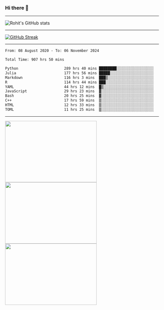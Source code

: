 ### Hi there 👋

<hr/>

![Rohit's GitHub stats](https://github-readme-stats.vercel.app/api?username=RohitRathore1&show_icons=true&theme=transparent)

<hr/>

[![GitHub Streak](http://github-readme-streak-stats.herokuapp.com?user=RohitRathore1&theme=dark&mode=weekly)](https://git.io/streak-stats)

<hr/>

<!--START_SECTION:waka-->

```txt
From: 08 August 2020 - To: 06 November 2024

Total Time: 907 hrs 50 mins

Python                     289 hrs 40 mins ████████░░░░░░░░░░░░░░░░░   31.91 %
Julia                      177 hrs 56 mins █████░░░░░░░░░░░░░░░░░░░░   19.60 %
Markdown                   116 hrs 3 mins  ███▒░░░░░░░░░░░░░░░░░░░░░   12.78 %
R                          114 hrs 44 mins ███░░░░░░░░░░░░░░░░░░░░░░   12.64 %
YAML                       44 hrs 12 mins  █▒░░░░░░░░░░░░░░░░░░░░░░░   04.87 %
JavaScript                 29 hrs 23 mins  ▓░░░░░░░░░░░░░░░░░░░░░░░░   03.24 %
Bash                       20 hrs 25 mins  ▓░░░░░░░░░░░░░░░░░░░░░░░░   02.25 %
C++                        17 hrs 59 mins  ▒░░░░░░░░░░░░░░░░░░░░░░░░   01.98 %
HTML                       12 hrs 33 mins  ▒░░░░░░░░░░░░░░░░░░░░░░░░   01.38 %
TOML                       11 hrs 25 mins  ▒░░░░░░░░░░░░░░░░░░░░░░░░   01.26 %
```

<!--END_SECTION:waka-->

<hr/>

<p>
  <img src="https://wakatime.com/share/@TeAmp0is0N/0205e68a-e5ed-48bf-b870-3c94c1fa77d3.svg" width="300" height="200">
  <img src="https://wakatime.com/share/@TeAmp0is0N/3935ee43-08a3-493e-8b95-60c1f9204b15.svg" width="300" height="200">
  <img src="https://wakatime.com/share/@TeAmp0is0N/8717aacc-7340-44e0-abb1-987dc9823fcd.svg" width="300" height="200">
</p>




